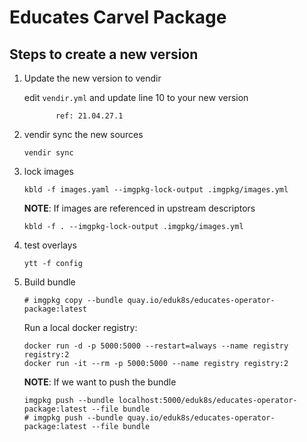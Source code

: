 # Educates Carvel Package


## Steps to create a new version

1. Update the new version to vendir
   
   edit `vendir.yml` and update line 10 to your new version
   ```
          ref: 21.04.27.1
   ```

2. vendir sync the new sources
   
   ```
   vendir sync
   ```

3. lock images
   ```
   kbld -f images.yaml --imgpkg-lock-output .imgpkg/images.yml
   ```

   __NOTE__: If images are referenced in upstream descriptors
   ```
   kbld -f . --imgpkg-lock-output .imgpkg/images.yml
   ```

4. test overlays
   ```
   ytt -f config
   ```

5. Build bundle
   ```
   # imgpkg copy --bundle quay.io/eduk8s/educates-operator-package:latest 
   ```

   Run a local docker registry:
   ```
   docker run -d -p 5000:5000 --restart=always --name registry registry:2
   docker run -it --rm -p 5000:5000 --name registry registry:2
   ```
   
   __NOTE__: If we want to push the bundle
   ```
   imgpkg push --bundle localhost:5000/eduk8s/educates-operator-package:latest --file bundle
   # imgpkg push --bundle quay.io/eduk8s/educates-operator-package:latest --file bundle
   ```